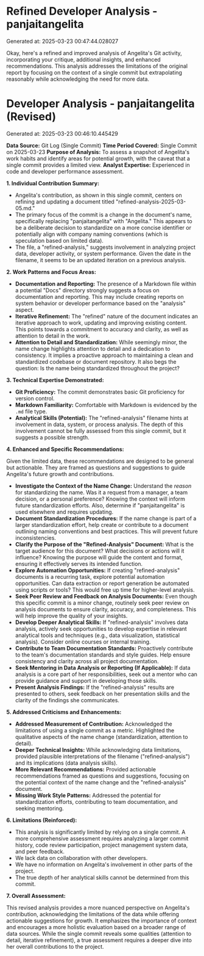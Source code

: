 # Refined Developer Analysis - panjaitangelita
Generated at: 2025-03-23 00:47:44.028027

Okay, here's a refined and improved analysis of Angelita's Git activity, incorporating your critique, additional insights, and enhanced recommendations. This analysis addresses the limitations of the original report by focusing on the context of a single commit but extrapolating reasonably while acknowledging the need for more data.

# Developer Analysis - panjaitangelita (Revised)

Generated at: 2025-03-23 00:46:10.445429

**Data Source:** Git Log (Single Commit)
**Time Period Covered:** Single Commit on 2025-03-23
**Purpose of Analysis:** To assess a snapshot of Angelita's work habits and identify areas for potential growth, with the caveat that a single commit provides a limited view.
**Analyst Expertise:** Experienced in code and developer performance assessment.

**1. Individual Contribution Summary:**

*   Angelita's contribution, as shown in this single commit, centers on refining and updating a document titled "refined-analysis-2025-03-05.md."
*   The primary focus of the commit is a change in the document's name, specifically replacing "panjaitangelita" with "Angelita." This appears to be a deliberate decision to standardize on a more concise identifier or potentially align with company naming conventions (which is speculation based on limited data).
*   The file, a "refined-analysis," suggests involvement in analyzing project data, developer activity, or system performance. Given the date in the filename, it seems to be an updated iteration on a previous analysis.

**2. Work Patterns and Focus Areas:**

*   **Documentation and Reporting:** The presence of a Markdown file within a potential "Docs" directory strongly suggests a focus on documentation and reporting. This may include creating reports on system behavior or developer performance based on the "analysis" aspect.
*   **Iterative Refinement:** The "refined" nature of the document indicates an iterative approach to work, updating and improving existing content. This points towards a commitment to accuracy and clarity, as well as attention to detail in the work.
*   **Attention to Detail and Standardization:** While seemingly minor, the name change highlights attention to detail and a dedication to consistency.  It implies a proactive approach to maintaining a clean and standardized codebase or document repository.  It also begs the question: Is the name being standardized throughout the project?

**3. Technical Expertise Demonstrated:**

*   **Git Proficiency:** The commit demonstrates basic Git proficiency for version control.
*   **Markdown Familiarity:** Comfortable with Markdown is evidenced by the `.md` file type.
*   **Analytical Skills (Potential):** The "refined-analysis" filename hints at involvement in data, system, or process analysis.  The depth of this involvement cannot be fully assessed from this single commit, but it suggests a possible strength.

**4. Enhanced and Specific Recommendations:**

Given the limited data, these recommendations are designed to be general but actionable. They are framed as questions and suggestions to guide Angelita's future growth and contributions.

*   **Investigate the Context of the Name Change:** Understand the *reason* for standardizing the name. Was it a request from a manager, a team decision, or a personal preference? Knowing the context will inform future standardization efforts.  Also, determine if "panjaitangelita" is used elsewhere and requires updating.
*   **Document Standardization Procedures:** If the name change is part of a larger standardization effort, help create or contribute to a document outlining naming conventions and best practices. This will prevent future inconsistencies.
*   **Clarify the Purpose of the "Refined-Analysis" Document:** What is the target audience for this document? What decisions or actions will it influence? Knowing the purpose will guide the content and format, ensuring it effectively serves its intended function.
*   **Explore Automation Opportunities:** If creating "refined-analysis" documents is a recurring task, explore potential automation opportunities. Can data extraction or report generation be automated using scripts or tools? This would free up time for higher-level analysis.
*   **Seek Peer Review and Feedback on Analysis Documents:**  Even though this specific commit is a minor change, routinely seek peer review on analysis documents to ensure clarity, accuracy, and completeness. This will help improve the quality of your insights.
*   **Develop Deeper Analytical Skills:** If "refined-analysis" involves data analysis, actively seek opportunities to develop expertise in relevant analytical tools and techniques (e.g., data visualization, statistical analysis).  Consider online courses or internal training.
*   **Contribute to Team Documentation Standards:** Proactively contribute to the team's documentation standards and style guides.  Help ensure consistency and clarity across all project documentation.
*   **Seek Mentoring in Data Analysis or Reporting (If Applicable):** If data analysis is a core part of her responsibilities, seek out a mentor who can provide guidance and support in developing those skills.
*   **Present Analysis Findings:** If the "refined-analysis" results are presented to others, seek feedback on her presentation skills and the clarity of the findings she communicates.

**5. Addressed Criticisms and Enhancements:**

*   **Addressed Measurement of Contribution:** Acknowledged the limitations of using a single commit as a metric. Highlighted the qualitative aspects of the name change (standardization, attention to detail).
*   **Deeper Technical Insights:** While acknowledging data limitations, provided plausible interpretations of the filename ("refined-analysis") and its implications (data analysis skills).
*   **More Relevant Recommendations:** Provided actionable recommendations framed as questions and suggestions, focusing on the potential context of the name change and the "refined-analysis" document.
*   **Missing Work Style Patterns:** Addressed the potential for standardization efforts, contributing to team documentation, and seeking mentoring.

**6. Limitations (Reinforced):**

*   This analysis is significantly limited by relying on a single commit. A more comprehensive assessment requires analyzing a larger commit history, code review participation, project management system data, and peer feedback.
*   We lack data on collaboration with other developers.
*   We have no information on Angelita's involvement in other parts of the project.
*   The true depth of her analytical skills cannot be determined from this commit.

**7. Overall Assessment:**

This revised analysis provides a more nuanced perspective on Angelita's contribution, acknowledging the limitations of the data while offering actionable suggestions for growth. It emphasizes the importance of context and encourages a more holistic evaluation based on a broader range of data sources. While the single commit reveals some qualities (attention to detail, iterative refinement), a true assessment requires a deeper dive into her overall contributions to the project.
